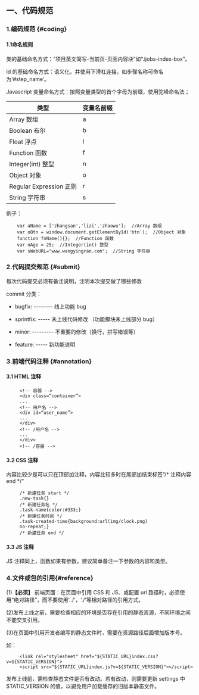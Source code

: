## 一、代码规范

### 1.编码规范 {#coding}

#### 1.1命名规则

类的基础命名方式：“项目英文简写-当前页-页面内容块”如“.ijobs-index-box”。

Id 的基础命名方式：语义化，并使用下滑杠连接，如步骤名称可命名为‘#step_name’。

Javascript 变量命名方式：按照变量类型的首个字母为前缀，使用驼峰命名法；

|类型	|变量名前缀|
|--|--|
|Array 数组|	a|
|Boolean 布尔|	b|
|Float 浮点	|l|
|Function 函数	|f|
|Integer(int) 整型|	n|
|Object 对象|	o|
|Regular Expression 正则	|r|
|String 字符串	|s|

例子：
```
    var aName = ['zhangsan','lizi','zhaowu'];  //Array 数组
    var oBtn = window.document.getElementById('btn');  //Object 对象
    function fnName(){};  //Function 函数
    var nAge = 25;  //Integer(int) 整型
    var sWebURL="www.wangyingran.com";  //String 字符串
```
### 2.代码提交规范 {#submit}

每次代码提交必须有备注说明，注明本次提交做了哪些修改

commit 分类：

- bugfix: -------- 线上功能 bug

- sprintfix: ----- 未上线代码修改 （功能模块未上线部分 bug）

- minor: --------- 不重要的修改（换行，拼写错误等）

- feature: ----- 新功能说明

### 3.前端代码注释 {#annotation}

#### 3.1 HTML 注释
```
     <!-- 容器 -->
     <div class=“container”>
     ...
     <!-- 用户名 -->
     <div id=“user_name”>
     ...
     </div>
     <!-- /用户名 -->
     ...
     </div>
     <!-- /容器 -->
```
#### 3.2 CSS 注释

内容比较少是可以只在顶部加注释，内容比较多时在尾部加结束标签“/* 注释内容 end */”
```
     /* 新建任务 start */
     .new-task{}
     /* 新建任务名 */
     .task-name{color:#333;}
     /* 新建任务时间 */
     .task-created-time{background:url(img/clock.png)
     no-repeat;}
     /* 新建任务 end */
```
#### 3.3 JS 注释

JS 注释同上，函数如果有参数，建议简单备注一下参数的内容和类型。

### 4.文件或包的引用{#reference}

(1)**【必须】** 前端页面：在页面中引用 CSS 和 JS、或配置 url 路径时，必须使用“绝对路径”，而不要使用‘../’，‘./’等相对路径的引用方式。

(2)发布上线之前，需要检查相应的环境是否存在引用的静态资源，不同环境之间不能交叉引用。

(3)在页面中引用开发者编写的静态文件时，需要在资源路径后面增加版本号。

如：
```
     <link rel="stylesheet" href="${STATIC_URL}index.css?v=${STATIC_VERSION}">
     <script src="${STATIC_URL}index.js?v=${STATIC_VERSION}"></script>
```
发布上线前，需检查静态文件是否有改动。若有改动，则需要更新 settings 中 STATIC_VERSION 的值，以避免用户加载缓存的旧版本静态文件。
